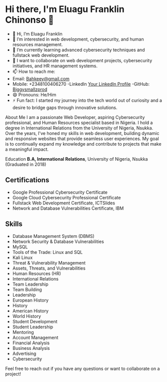 # Hi there, I'm Eluagu Franklin Chinonso 👋

- 👋 Hi, I’m Eluagu Franklin
- 👀 I’m interested in web development, cybersecurity, and human resources management.
- 🌱 I’m currently learning advanced cybersecurity techniques and fullstack web development.
- 💞️ I want to collaborate on web development projects, cybersecurity initiatives, and HR management systems.
- 📫 How to reach me: 
- Email: [Bahkeey@gmail.com](mailto:Bahkeey@gmail.com)
- Mobile: +2348100406270
-LinkedIn [Your LinkedIn Profile](www.linkedin.com/in/eluagu-franklin-84a3bab7)
-GitHub: [Biggysmallzprod](https://github.com/Biggysmallzprod)
- 😄 Pronouns: He/Him
- ⚡ Fun fact: I started my journey into the tech world out of curiosity and a desire to bridge gaps through innovative solutions.

About Me
I am a passionate Web Developer, aspiring Cybersecurity professional, and Human Resources specialist based in Nigeria. I hold a degree in International Relations from the University of Nigeria, Nsukka. Over the years, I've honed my skills in web development, building dynamic and responsive websites that provide seamless user experiences. My goal is to continually expand my knowledge and contribute to projects that make a meaningful impact.

Education
**B.A, International Relations**, University of Nigeria, Nsukka (Graduated in 2018)

## Certifications

- Google Professional Cybersecurity Certificate
- Google Cloud Cybersecurity Professional Certificate
- Fullstack Web Development Certificate, ICTSlides
- Network and Database Vulnerabilities Certificate, IBM

## Skills

- Database Management System (DBMS)
- Network Security & Database Vulnerabilities
- MySQL
- Tools of the Trade: Linux and SQL
- Kali Linux
- Threat & Vulnerability Management
- Assets, Threats, and Vulnerabilities
- Human Resources (HR)
- International Relations
- Team Leadership
- Team Building
- Leadership
- European History
- History
- American History
- World History
- Student Development
- Student Leadership
- Mentoring
- Account Management
- Financial Analysis
- Business Analysis
- Advertising
- Cybersecurity

Feel free to reach out if you have any questions or want to collaborate on a project!

